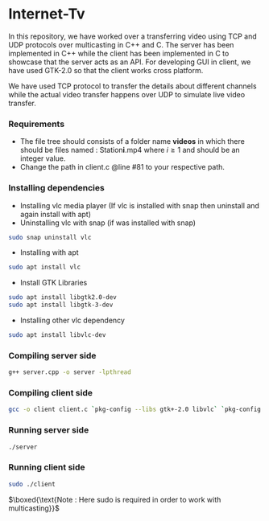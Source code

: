 # Internet-Tv
In this repository, we have worked over a transferring video using TCP and UDP protocols over multicasting in C++ and C. The server has been implemented in C++ while the client has been implemented in C to showcase that the server acts as an API. For developing GUI in client, we have used GTK-2.0 so that the client works cross platform.

We have used TCP protocol to transfer the details about different channels while the actual video transfer happens over UDP to simulate live video transfer.

### Requirements
- The file tree should consists of a folder name **videos** in which there should be files named : Station**i**.mp4 where $i \geq 1$ and should be an integer value.
- Change the path in client.c @line #81 to your respective path. 


### Installing dependencies
- Installing vlc media player (If vlc is installed with snap then uninstall and again install with apt)
- Uninstalling vlc with snap (if was installed with snap)
```bash
sudo snap uninstall vlc
```
- Installing with apt
```bash
sudo apt install vlc
```

- Install GTK Libraries
```bash
sudo apt install libgtk2.0-dev
sudo apt install libgtk-3-dev
```

- Installing other vlc dependency
```bash
sudo apt install libvlc-dev
```

### Compiling server side
```bash
g++ server.cpp -o server -lpthread
```
### Compiling client side
```bash
gcc -o client client.c `pkg-config --libs gtk+-2.0 libvlc` `pkg-config --cflags gtk+-2.0 libvlc`
```

### Running server side
```bash
./server
```

### Running client side
```bash
sudo ./client
```
$\boxed{\text{Note : Here sudo is required in order to work with multicasting}}$